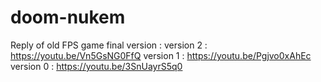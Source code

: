 # doom-nukem
Reply of old FPS game
final version : 
version 2 : https://youtu.be/Vn5GsNG0FfQ
version 1 : https://youtu.be/Pgjvo0xAhEc
version 0 : https://youtu.be/3SnUayrS5q0

